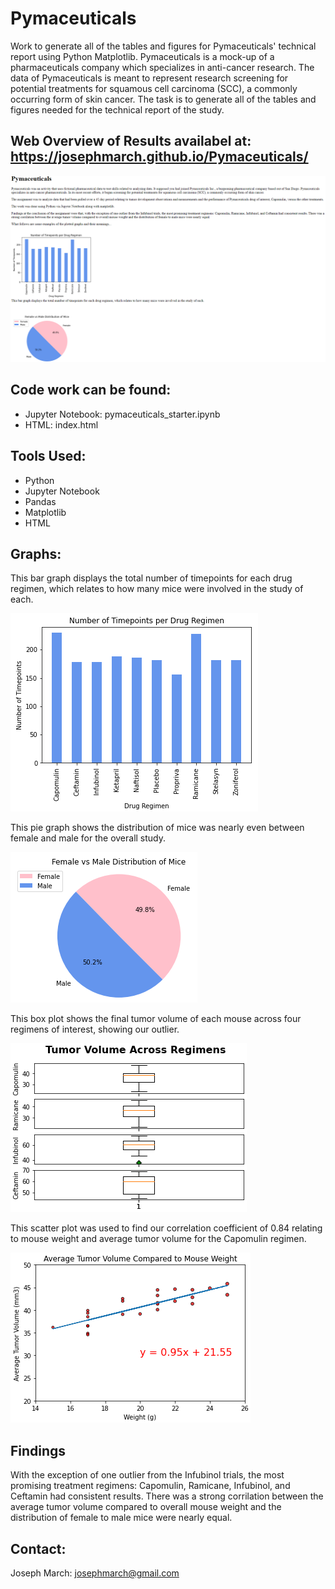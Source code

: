 # Pymaceuticals
Work to generate all of the tables and figures for Pymaceuticals' technical report using Python Matplotlib. Pymaceuticals is a mock-up of a pharmaceuticals company which specializes in anti-cancer research. The data of Pymaceuticals is meant to represent research screening for potential treatments for squamous cell carcinoma (SCC), a commonly occurring form of skin cancer. The task is to generate all of the tables and figures needed for the technical report of the study.

## Web Overview of Results availabel at: https://josephmarch.github.io/Pymaceuticals/
![webpagesample](/images/PymaceuticalsWebPage.png)

## Code work can be found:
- Jupyter Notebook: pymaceuticals_starter.ipynb
- HTML: index.html

## Tools Used:
- Python
- Jupyter Notebook
- Pandas
- Matplotlib
- HTML

## Graphs:
This bar graph displays the total number of timepoints for each drug regimen, which relates to how many mice were involved in the study of each.

![bargraph](/images/TimepointsPerDrugRegimen.png)

This pie graph shows the distribution of mice was nearly even between female and male for the overall study.

![piegraph](/images/FemaleVsMaleDistributionOfMice.png)

This box plot shows the final tumor volume of each mouse across four regimens of interest, showing our outlier.

![boxplot](/images/TumorVolumeAcrossRegimens.png)

This scatter plot was used to find our correlation coefficient of 0.84 relating to mouse weight and average tumor volume for the Capomulin regimen.

![scatterplot](/images/AvgTumorVolComparedToMouseWeight.png)

## Findings
With the exception of one outlier from the Infubinol trials, the most promising treatment regimens: Capomulin, Ramicane, Infubinol, and Ceftamin had consistent results. There was a strong corrilation between the average tumor volume compared to overall mouse weight and the distribution of female to male mice were nearly equal.

## Contact:
Joseph March: josephmarch@gmail.com
